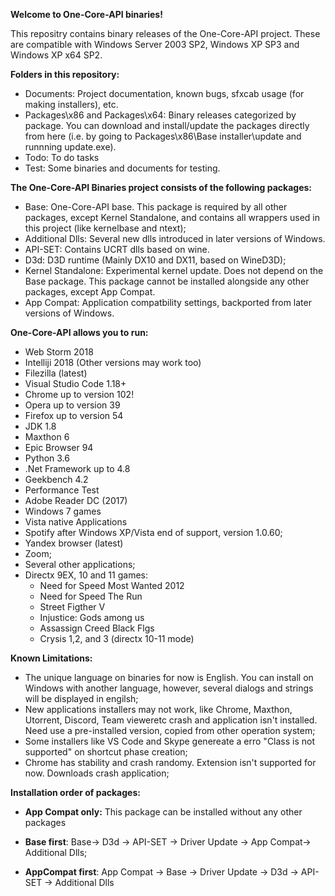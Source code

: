 **Welcome to One-Core-API binaries!**

This repositry contains binary releases of the One-Core-API project. These are compatible with Windows Server 2003 SP2, Windows XP SP3 and Windows XP
x64 SP2.

**Folders in this repository:**
- Documents: Project documentation, known bugs, sfxcab usage (for making installers), etc.
- Packages\x86 and Packages\x64: Binary releases categorized by package. You can download and install/update the packages directly from here (i.e. by going to Packages\x86\Base installer\update and runnning update.exe).
- Todo:  To do tasks
- Test: Some binaries and documents for testing.

**The One-Core-API Binaries project consists of the following packages:**
- Base: One-Core-API base. This package is required by all other packages, except Kernel Standalone, and contains all wrappers used in this project (like kernelbase and ntext);
- Additional Dlls: Several new dlls introduced in later versions of Windows.
- API-SET: Contains UCRT dlls based on wine.
- D3d: D3D runtime (Mainly DX10 and DX11, based on WineD3D);
- Kernel Standalone: Experimental kernel update. Does not depend on the Base package. This package cannot be installed alongside any other packages, except App Compat.
- App Compat: Application compatbility settings, backported from later versions of Windows.

**One-Core-API allows you to run:**
- Web Storm 2018
- Intelliji 2018 (Other versions may work too)
- Filezilla (latest)
- Visual Studio Code 1.18+
- Chrome up to version 102!
- Opera up to version 39
- Firefox up to version 54
- JDK 1.8
- Maxthon 6
- Epic Browser 94
- Python 3.6
- .Net Framework up to 4.8
- Geekbench 4.2
- Performance Test
- Adobe Reader DC (2017)
- Windows 7 games
- Vista native Applications
- Spotify after Windows XP/Vista end of support, version 1.0.60;
- Yandex browser (latest)
- Zoom;
- Several other applications;
- Directx 9EX, 10 and 11 games: 
  - Need for Speed Most Wanted 2012
  - Need for Speed The Run
  - Street Figther V
  - Injustice: Gods among us
  - Assassign Creed Black Flgs
  - Crysis 1,2, and 3 (directx 10-11 mode)
  
**Known Limitations:**
- The unique language on binaries for now is English. You can install on Windows with another language, however, several dialogs and strings will be displayed in engilsh;
- New applications installers may not work, like Chrome, Maxthon, Utorrent, Discord, Team vieweretc crash and application isn't installed. Need 
use a pre-installed version, copied from other operation system;
- Some installers like VS Code and Skype genereate a erro "Class is not supported" on shortcut phase creation;
- Chrome has stability and crash randomy. Extension isn't supported for now. Downloads crash application;

**Installation order of packages:**
- **App Compat only:** This package can be installed without any other packages

- **Base first**: Base-> D3d -> API-SET -> Driver Update -> App Compat-> Additional Dlls; 

- **AppCompat first**: App Compat -> Base -> Driver Update -> D3d -> API-SET -> Additional Dlls
